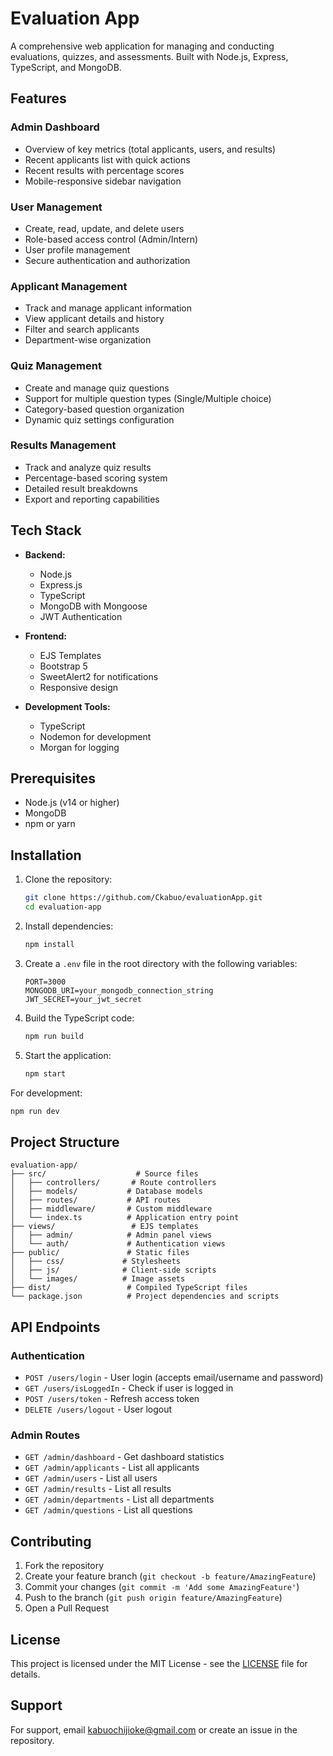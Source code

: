 # Evaluation App

A comprehensive web application for managing and conducting evaluations, quizzes, and assessments. Built with Node.js, Express, TypeScript, and MongoDB.

## Features

### Admin Dashboard
- Overview of key metrics (total applicants, users, and results)
- Recent applicants list with quick actions
- Recent results with percentage scores
- Mobile-responsive sidebar navigation

### User Management
- Create, read, update, and delete users
- Role-based access control (Admin/Intern)
- User profile management
- Secure authentication and authorization

### Applicant Management
- Track and manage applicant information
- View applicant details and history
- Filter and search applicants
- Department-wise organization

### Quiz Management
- Create and manage quiz questions
- Support for multiple question types (Single/Multiple choice)
- Category-based question organization
- Dynamic quiz settings configuration

### Results Management
- Track and analyze quiz results
- Percentage-based scoring system
- Detailed result breakdowns
- Export and reporting capabilities

## Tech Stack

- **Backend:**
  - Node.js
  - Express.js
  - TypeScript
  - MongoDB with Mongoose
  - JWT Authentication

- **Frontend:**
  - EJS Templates
  - Bootstrap 5
  - SweetAlert2 for notifications
  - Responsive design

- **Development Tools:**
  - TypeScript
  - Nodemon for development
  - Morgan for logging

## Prerequisites

- Node.js (v14 or higher)
- MongoDB
- npm or yarn

## Installation

1. Clone the repository:
   ```bash
   git clone https://github.com/Ckabuo/evaluationApp.git
   cd evaluation-app
   ```

2. Install dependencies:
   ```bash
   npm install
   ```

3. Create a `.env` file in the root directory with the following variables:
   ```
   PORT=3000
   MONGODB_URI=your_mongodb_connection_string
   JWT_SECRET=your_jwt_secret
   ```

4. Build the TypeScript code:
   ```bash
   npm run build
   ```

5. Start the application:
   ```bash
   npm start
   ```

For development:
```bash
npm run dev
```

## Project Structure

```
evaluation-app/
├── src/                    # Source files
│   ├── controllers/       # Route controllers
│   ├── models/           # Database models
│   ├── routes/           # API routes
│   ├── middleware/       # Custom middleware
│   └── index.ts          # Application entry point
├── views/                 # EJS templates
│   ├── admin/            # Admin panel views
│   └── auth/             # Authentication views
├── public/               # Static files
│   ├── css/             # Stylesheets
│   ├── js/              # Client-side scripts
│   └── images/          # Image assets
├── dist/                 # Compiled TypeScript files
└── package.json          # Project dependencies and scripts
```

## API Endpoints

### Authentication
- `POST /users/login` - User login (accepts email/username and password)
- `GET /users/isLoggedIn` - Check if user is logged in
- `POST /users/token` - Refresh access token
- `DELETE /users/logout` - User logout

### Admin Routes
- `GET /admin/dashboard` - Get dashboard statistics
- `GET /admin/applicants` - List all applicants
- `GET /admin/users` - List all users
- `GET /admin/results` - List all results
- `GET /admin/departments` - List all departments
- `GET /admin/questions` - List all questions

## Contributing

1. Fork the repository
2. Create your feature branch (`git checkout -b feature/AmazingFeature`)
3. Commit your changes (`git commit -m 'Add some AmazingFeature'`)
4. Push to the branch (`git push origin feature/AmazingFeature`)
5. Open a Pull Request

## License

This project is licensed under the MIT License - see the [LICENSE](LICENSE) file for details.

## Support

For support, email kabuochijioke@gmail.com or create an issue in the repository. 